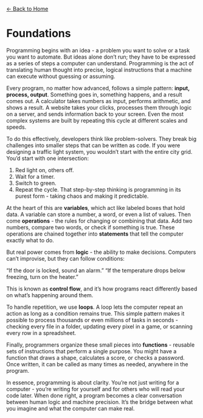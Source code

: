 [← Back to Home](../README.md)

# Foundations 

Programming begins with an idea - a problem you want to solve or a task you want to automate. But ideas alone don’t run; they have to be expressed as a series of steps a computer can understand. Programming is the act of translating human thought into precise, logical instructions that a machine can execute without guessing or assuming.

Every program, no matter how advanced, follows a simple pattern: **input, process, output**. Something goes in, something happens, and a result comes out. A calculator takes numbers as input, performs arithmetic, and shows a result. A website takes your clicks, processes them through logic on a server, and sends information back to your screen. Even the most complex systems are built by repeating this cycle at different scales and speeds.

To do this effectively, developers think like problem-solvers. They break big challenges into smaller steps that can be written as code. If you were designing a traffic light system, you wouldn’t start with the entire city grid. You’d start with one intersection:

1. Red light on, others off.
2. Wait for a timer.
3. Switch to green.
4. Repeat the cycle.
   That step-by-step thinking is programming in its purest form - taking chaos and making it predictable.

At the heart of this are **variables**, which act like labeled boxes that hold data. A variable can store a number, a word, or even a list of values. Then come **operations** - the rules for changing or combining that data. Add two numbers, compare two words, or check if something is true. These operations are chained together into **statements** that tell the computer exactly what to do.

But real power comes from **logic** - the ability to make decisions. Computers can’t improvise, but they can follow conditions:

“If the door is locked, sound an alarm.”
“If the temperature drops below freezing, turn on the heater.”

This is known as **control flow**, and it’s how programs react differently based on what’s happening around them.

To handle repetition, we use **loops**. A loop lets the computer repeat an action as long as a condition remains true. This simple pattern makes it possible to process thousands or even millions of tasks in seconds - checking every file in a folder, updating every pixel in a game, or scanning every row in a spreadsheet.

Finally, programmers organize these small pieces into **functions** - reusable sets of instructions that perform a single purpose. You might have a function that draws a shape, calculates a score, or checks a password. Once written, it can be called as many times as needed, anywhere in the program.

In essence, programming is about clarity. You’re not just writing for a computer - you’re writing for yourself and for others who will read your code later. When done right, a program becomes a clear conversation between human logic and machine precision. It’s the bridge between what you imagine and what the computer can make real.
